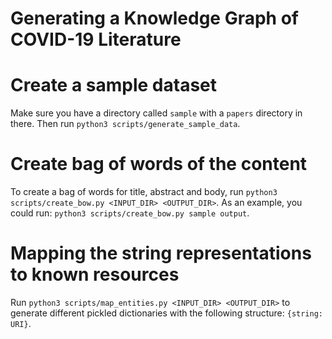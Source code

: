 # Generating a Knowledge Graph of COVID-19 Literature

# Create a sample dataset
Make sure you have a directory called `sample` with a `papers` directory in there. Then run `python3 scripts/generate_sample_data`.

# Create bag of words of the content
To create a bag of words for title, abstract and body, run `python3 scripts/create_bow.py <INPUT_DIR> <OUTPUT_DIR>`. As an example, you could run: `python3 scripts/create_bow.py sample output`.

# Mapping the string representations to known resources
Run `python3 scripts/map_entities.py <INPUT_DIR> <OUTPUT_DIR>` to generate different pickled dictionaries with the following structure: `{string: URI}`.